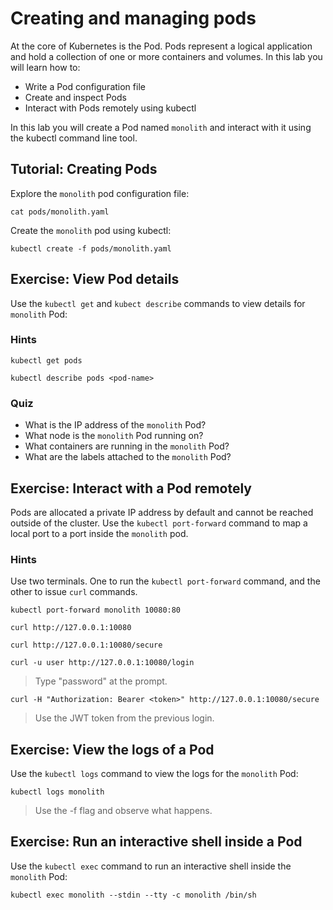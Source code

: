 # Creating and managing pods

At the core of Kubernetes is the Pod. Pods represent a logical application and hold a collection of one or more containers and volumes. In this lab you will learn how to:

* Write a Pod configuration file
* Create and inspect Pods 
* Interact with Pods remotely using kubectl

In this lab you will create a Pod named `monolith` and interact with it using the kubectl command line tool.

## Tutorial: Creating Pods

Explore the `monolith` pod configuration file:

```
cat pods/monolith.yaml
```

Create the `monolith` pod using kubectl:

```
kubectl create -f pods/monolith.yaml
```

## Exercise: View Pod details

Use the `kubectl get` and `kubect describe` commands to view details for `monolith` Pod:

### Hints

```
kubectl get pods
```

```
kubectl describe pods <pod-name>
```

### Quiz

* What is the IP address of the `monolith` Pod?
* What node is the `monolith` Pod running on?
* What containers are running in the `monolith` Pod?
* What are the labels attached to the `monolith` Pod?

## Exercise: Interact with a Pod remotely

Pods are allocated a private IP address by default and cannot be reached outside of the cluster. Use the `kubectl port-forward` command to map a local port to a port inside the `monolith` pod. 

### Hints

Use two terminals. One to run the `kubectl port-forward` command, and the other to issue `curl` commands.

```
kubectl port-forward monolith 10080:80
```

```
curl http://127.0.0.1:10080
```

```
curl http://127.0.0.1:10080/secure
```

```
curl -u user http://127.0.0.1:10080/login
```

> Type "password" at the prompt.

```
curl -H "Authorization: Bearer <token>" http://127.0.0.1:10080/secure
```

> Use the JWT token from the previous login.

## Exercise: View the logs of a Pod

Use the `kubectl logs` command to view the logs for the `monolith` Pod:

```
kubectl logs monolith
```

> Use the -f flag and observe what happens.

## Exercise: Run an interactive shell inside a Pod

Use the `kubectl exec` command to run an interactive shell inside the `monolith` Pod:

```
kubectl exec monolith --stdin --tty -c monolith /bin/sh
```
